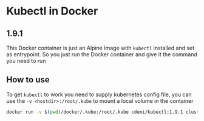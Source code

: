 # Kubectl in Docker
## 1.9.1
This Docker container is just an Alpine Image with `kubectl` installed and set as entrypoint. So you just run the Docker container and give it the command you need to run

## How to use
To get `kubectl` to work you need to supply kubernetes config file, you can use the `-v <hostdir>:/root/.kube` to mount a local volume in the container
```sh
docker run -v $(pwd)/docker/.kube:/root/.kube cdemi/kubectl:1.9.1 cluster-info
```